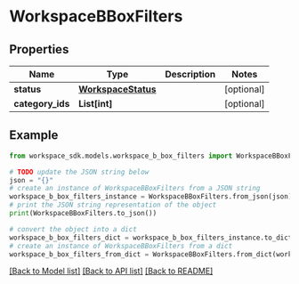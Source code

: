 # WorkspaceBBoxFilters


## Properties

Name | Type | Description | Notes
------------ | ------------- | ------------- | -------------
**status** | [**WorkspaceStatus**](WorkspaceStatus.md) |  | [optional] 
**category_ids** | **List[int]** |  | [optional] 

## Example

```python
from workspace_sdk.models.workspace_b_box_filters import WorkspaceBBoxFilters

# TODO update the JSON string below
json = "{}"
# create an instance of WorkspaceBBoxFilters from a JSON string
workspace_b_box_filters_instance = WorkspaceBBoxFilters.from_json(json)
# print the JSON string representation of the object
print(WorkspaceBBoxFilters.to_json())

# convert the object into a dict
workspace_b_box_filters_dict = workspace_b_box_filters_instance.to_dict()
# create an instance of WorkspaceBBoxFilters from a dict
workspace_b_box_filters_from_dict = WorkspaceBBoxFilters.from_dict(workspace_b_box_filters_dict)
```
[[Back to Model list]](../README.md#documentation-for-models) [[Back to API list]](../README.md#documentation-for-api-endpoints) [[Back to README]](../README.md)



